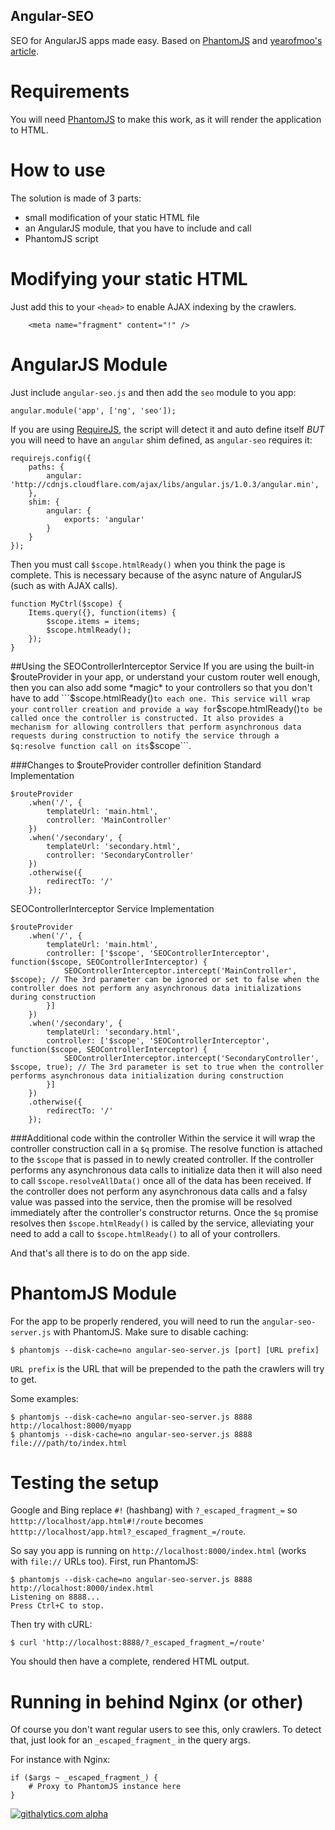Angular-SEO
-----------

SEO for AngularJS apps made easy. Based on [PhantomJS](http://phantomjs.org/) and [yearofmoo's article](http://www.yearofmoo.com/2012/11/angularjs-and-seo.html).


Requirements
============

You will need [PhantomJS](http://phantomjs.org/) to make this work, as it will render the application to HTML.


How to use
==========

The solution is made of 3 parts:
- small modification of your static HTML file
- an AngularJS module, that you have to include and call
- PhantomJS script


Modifying your static HTML
==========================

Just add this to your `<head>` to enable AJAX indexing by the crawlers.
```
    <meta name="fragment" content="!" />
```

AngularJS Module
================

Just include `angular-seo.js` and then add the `seo` module to you app:
```
angular.module('app', ['ng', 'seo']);
```

If you are using [RequireJS](http://requirejs.org/), the script will detect it and auto define itself *BUT* you will need to have an `angular` shim defined, as `angular-seo` requires it:
```
requirejs.config({
    paths: {
        angular: 'http://cdnjs.cloudflare.com/ajax/libs/angular.js/1.0.3/angular.min',
    },
    shim: {
        angular: {
            exports: 'angular'
        }
    }
});
```

Then you must call `$scope.htmlReady()` when you think the page is complete. This is necessary because of the async nature of AngularJS (such as with AJAX calls).
```
function MyCtrl($scope) {
    Items.query({}, function(items) {
        $scope.items = items;
        $scope.htmlReady();
    });
}
```

##Using the SEOControllerInterceptor Service
If you are using the built-in $routeProvider in your app, or understand your custom router well enough, then you can also add some *magic* to your controllers so that you don't have to add ```$scope.htmlReady()``` to each one.
This service will wrap your controller creation and provide a way for ```$scope.htmlReady()``` to be called once the controller is constructed. It also provides a mechanism for allowing controllers that perform asynchronous data requests during construction to notify the service through a $q:resolve function call on its ```$scope```.

###Changes to $routeProvider controller definition
Standard Implementation

```
$routeProvider
    .when('/', {
        templateUrl: 'main.html',
        controller: 'MainController'
    })
    .when('/secondary', {
        templateUrl: 'secondary.html',
        controller: 'SecondaryController'
    })
    .otherwise({
        redirectTo: '/'
    });
```

SEOControllerInterceptor Service Implementation

```
$routeProvider
    .when('/', {
        templateUrl: 'main.html',
        controller: ['$scope', 'SEOControllerInterceptor', function($scope, SEOControllerInterceptor) {
            SEOControllerInterceptor.intercept('MainController', $scope); // The 3rd parameter can be ignored or set to false when the controller does not perform any asynchronous data initializations during construction
        }]
    })
    .when('/secondary', {
        templateUrl: 'secondary.html',
        controller: ['$scope', 'SEOControllerInterceptor', function($scope, SEOControllerInterceptor) {
            SEOControllerInterceptor.intercept('SecondaryController', $scope, true); // The 3rd parameter is set to true when the controller performs asynchronous data initialization during construction
        }]
    })
    .otherwise({
        redirectTo: '/'
    });
```

###Additional code within the controller
Within the service it will wrap the controller construction call in a ```$q``` promise. The resolve function is attached to the ```$scope``` that is passed in to newly created controller. If the controller performs any asynchronous data calls to initialize data then it will also need to call ```$scope.resolveAllData()``` once all of the data has been received. If the controller does not perform any asynchronous data calls and a falsy value was passed into the service, then the promise will be resolved immediately after the controller's constructor returns.
Once the ```$q``` promise resolves then ```$scope.htmlReady()``` is called by the service, alleviating your need to add a call to ```$scope.htmlReady()``` to all of your controllers.



And that's all there is to do on the app side.


PhantomJS Module
================

For the app to be properly rendered, you will need to run the `angular-seo-server.js` with PhantomJS.
Make sure to disable caching:
```
$ phantomjs --disk-cache=no angular-seo-server.js [port] [URL prefix]
```

`URL prefix` is the URL that will be prepended to the path the crawlers will try to get.

Some examples:
```
$ phantomjs --disk-cache=no angular-seo-server.js 8888 http://localhost:8000/myapp
$ phantomjs --disk-cache=no angular-seo-server.js 8888 file:///path/to/index.html
```


Testing the setup
=================

Google and Bing replace `#!` (hashbang) with `?_escaped_fragment_=` so `htttp://localhost/app.html#!/route` becomes `htttp://localhost/app.html?_escaped_fragment_=/route`.

So say you app is running on `http://localhost:8000/index.html` (works with `file://` URLs too).
First, run PhantomJS:
```
$ phantomjs --disk-cache=no angular-seo-server.js 8888 http://localhost:8000/index.html
Listening on 8888...
Press Ctrl+C to stop.
```

Then try with cURL:
```
$ curl 'http://localhost:8888/?_escaped_fragment_=/route'
```

You should then have a complete, rendered HTML output.


Running in behind Nginx (or other)
==================================

Of course you don't want regular users to see this, only crawlers.
To detect that, just look for an `_escaped_fragment_` in the query args.

For instance with Nginx:
```
if ($args ~ _escaped_fragment_) {
    # Proxy to PhantomJS instance here
}
```
[![githalytics.com alpha](https://cruel-carlota.pagodabox.com/3a55c16a191c4c8222beddcf429c2608 "githalytics.com")](http://githalytics.com/steeve/angular-seo)
